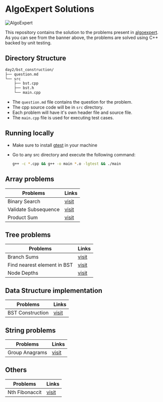 # AlgoExpert Solutions

![AlgoExpert](https://res.cloudinary.com/tylerdurden/image/upload/v1608262817/random/banner_kkv617.png)

This repository contains the solution to the problems present in [algoexpert](http://algoexpert.com). As you can see from the banner above, the problems are solved using C++ backed by unit testing.

## Directory Structure

```bash
day2/bst_construction/
├── question.md
└── src
    ├── bst.cpp
    ├── bst.h
    └── main.cpp
```

- The <code>question.md</code> file contains the question for the problem.
- The cpp source code will be in <code>src</code> directory.
- Each problem will have it's own header file and source file.
- The <code>main.cpp</code> file is used for executing test cases.

## Running locally

- Make sure to install [gtest](https://github.com/google/googletest) in your machine
- Go to any src directory and execute the following command:

  ```bash
  g++ -c *.cpp && g++ -o main *.o -lgtest && ./main
  ```

## Array problems

| Problems             | Links                                                           |
| -------------------- | --------------------------------------------------------------- |
| Binary Search        | [visit](day1/binary_search/src/binary_search.cpp)               |
| Validate Subsequence | [visit](day3/validate_subsequence/src/validate_subsequence.cpp) |
| Product Sum          | [visit](day3/product_sum/src/product_sum.cpp)                   |

## Tree problems

| Problems                    | Links                                                               |
| --------------------------- | ------------------------------------------------------------------- |
| Branch Sums                 | [visit](day1/branchsums/branchsums.cpp)                             |
| Find nearest element in BST | [visit](day1/nearest_element_in_bst/src/nearest_element_in_bst.cpp) |
| Node Depths                 | [visit](day3/node_depths/src/node_depths.cpp)                       |

## Data Structure implementation

| Problems         | Links                                      |
| ---------------- | ------------------------------------------ |
| BST Construction | [visit](day2/bst_construction/src/bst.cpp) |

## String problems

| Problems       | Links                                               |
| -------------- | --------------------------------------------------- |
| Group Anagrams | [visit](day2/group_anagrams/src/group_anagrams.cpp) |

## Others

| Problems       | Links                                 |
| -------------- | ------------------------------------- |
| Nth Fibonaccit | [visit](day2/nth_fib/src/nth_fib.cpp) |
